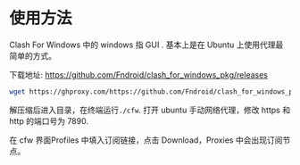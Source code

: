 # 使用方法

Clash For Windows 中的 windows 指 GUI . 基本上是在 Ubuntu 上使用代理最简单的方式。 

下载地址: https://github.com/Fndroid/clash_for_windows_pkg/releases

```bash
wget https://ghproxy.com/https://github.com/Fndroid/clash_for_windows_pkg/releases/download/0.19.12/Clash.for.Windows-0.19.12-x64-linux.tar.gz
```

解压缩后进入目录，在终端运行`./cfw`. 打开 ubuntu 手动网络代理，修改 https 和 http 的端口号为 7890.

在 cfw 界面Profiles 中填入订阅链接，点击 Download，Proxies 中会出现订阅节点。
